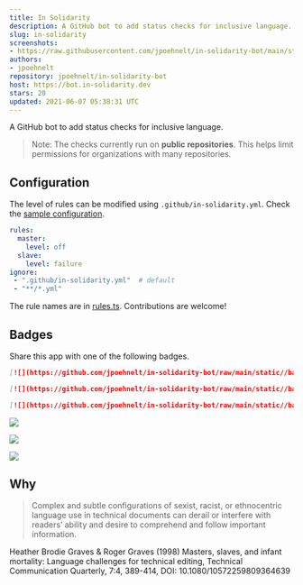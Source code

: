 ```yaml
---
title: In Solidarity
description: A GitHub bot to add status checks for inclusive language.
slug: in-solidarity
screenshots:
- https://raw.githubusercontent.com/jpoehnelt/in-solidarity-bot/main/static/screenshot.png
authors:
- jpoehnelt
repository: jpoehnelt/in-solidarity-bot
host: https://bot.in-solidarity.dev
stars: 20
updated: 2021-06-07 05:38:31 UTC
---
```


A GitHub bot to add status checks for inclusive language. 

> Note: The checks currently run on **public repositories**. This helps limit permissions for organizations with many repositories.

## Configuration

The level of rules can be modified using `.github/in-solidarity.yml`. Check the [sample configuration](https://github.com/jpoehnelt/in-solidarity-bot/blob/main/fixtures/in-solidarity.yml).

```yaml
rules:
  master:
    level: off
  slave:
    level: failure
ignore:
 - ".github/in-solidarity.yml"  # default
 - "**/*.yml"
```

The rule names are in [rules.ts](https://github.com/jpoehnelt/in-solidarity-bot/blob/main/src/rules.ts). Contributions are welcome!

## Badges
Share this app with one of the following badges.

```md
[![](https://github.com/jpoehnelt/in-solidarity-bot/raw/main/static//badge-flat.png)](https://github.com/apps/in-solidarity)

[![](https://github.com/jpoehnelt/in-solidarity-bot/raw/main/static//badge-flat-square.png)](https://github.com/apps/in-solidarity)

[![](https://github.com/jpoehnelt/in-solidarity-bot/raw/main/static//badge-for-the-badge.png)](https://github.com/apps/in-solidarity)
```

[![](https://github.com/jpoehnelt/in-solidarity-bot/raw/main/static//badge-flat.png)](https://github.com/apps/in-solidarity)

[![](https://github.com/jpoehnelt/in-solidarity-bot/raw/main/static//badge-flat-square.png)](https://github.com/apps/in-solidarity)

[![](https://github.com/jpoehnelt/in-solidarity-bot/raw/main/static//badge-for-the-badge.png)](https://github.com/apps/in-solidarity)

## Why

> Complex and subtle configurations of sexist, racist, or ethnocentric language use in technical documents can derail or interfere with readers’ ability and desire to comprehend and follow important information.

Heather Brodie Graves & Roger Graves (1998) Masters, slaves, and infant mortality: Language challenges for technical editing, Technical Communication Quarterly, 7:4, 389-414, DOI: 10.1080/10572259809364639
